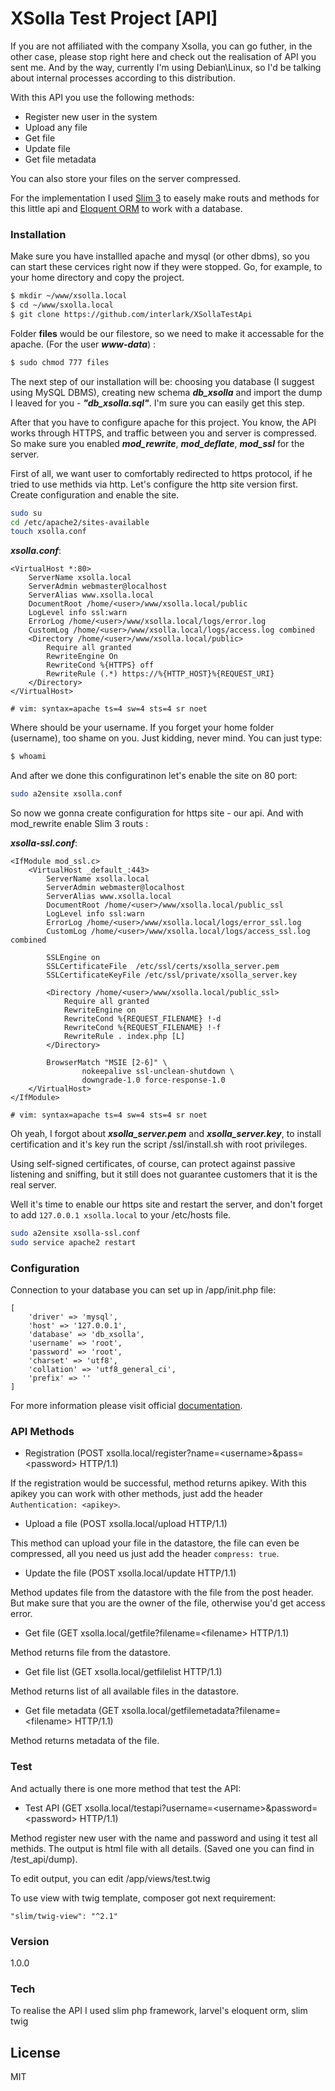 # XSolla Test Project [API]

If you are not affiliated with the company Xsolla, you can go futher, in the other case, please stop right here and check out the realisation of API you sent me. And by the way, currently I'm using Debian\Linux, so I'd be talking about internal processes according to this distribution.

With this API you use the following methods:
  - Register new user in the system
  - Upload any file
  - Get file
  - Update file
  - Get file metadata

You can also store your files on the server compressed.

For the implementation I used [Slim 3][slim3] to easely make routs and methods for this little api and [Eloquent ORM][eloquent-orm] to work with a database.

### Installation

Make sure you have installled apache and mysql (or other dbms), so you can start these cervices right now if they were stopped. Go, for example, to your home directory and copy the project.

```sh
$ mkdir ~/www/xsolla.local
$ cd ~/www/sxolla.local
$ git clone https://github.com/interlark/XSollaTestApi
```

Folder **files** would be our filestore, so we need to make it accessable for the apache. (For the user ***www-data***) :
```sh
$ sudo chmod 777 files
```

The next step of our installation will be: choosing you database (I suggest using MySQL DBMS), creating new schema ***db_xsolla*** and import the dump I leaved for you - ***"db_xsolla.sql"***. I'm sure you can easily get this step.

After that you have to configure apache for this project. You know, the API works through HTTPS, and traffic between you and server is compressed. So make sure you enabled ***mod_rewrite***, ***mod_deflate***, ***mod_ssl*** for the server.

First of all, we want user to comfortably redirected to https protocol, if he tried to use methids via http. Let's configure the http site version first. Create configuration and enable the site.

```sh
sudo su
cd /etc/apache2/sites-available
touch xsolla.conf
```
***xsolla.conf***:
```
<VirtualHost *:80>
	ServerName xsolla.local
	ServerAdmin webmaster@localhost
	ServerAlias www.xsolla.local
	DocumentRoot /home/<user>/www/xsolla.local/public
	LogLevel info ssl:warn
	ErrorLog /home/<user>/www/xsolla.local/logs/error.log
	CustomLog /home/<user>/www/xsolla.local/logs/access.log combined
	<Directory /home/<user>/www/xsolla.local/public>
		Require all granted
		RewriteEngine On
		RewriteCond %{HTTPS} off
		RewriteRule (.*) https://%{HTTP_HOST}%{REQUEST_URI}
	</Directory>
</VirtualHost>

# vim: syntax=apache ts=4 sw=4 sts=4 sr noet
```
Where <user> should be your username.
If you forget your home folder (username), too shame on you. Just kidding, never mind.
You can just type:
```sh
$ whoami
```
And after we done this configuratinon let's enable the site on 80 port:
```sh
sudo a2ensite xsolla.conf
```
So now we gonna create configuration for https site - our api. And with mod_rewrite enable Slim 3 routs :

***xsolla-ssl.conf***:
```
<IfModule mod_ssl.c>
	<VirtualHost _default_:443>
		ServerName xsolla.local
		ServerAdmin webmaster@localhost
		ServerAlias www.xsolla.local
		DocumentRoot /home/<user>/www/xsolla.local/public_ssl
		LogLevel info ssl:warn
		ErrorLog /home/<user>/www/xsolla.local/logs/error_ssl.log
		CustomLog /home/<user>/www/xsolla.local/logs/access_ssl.log combined

		SSLEngine on
		SSLCertificateFile	/etc/ssl/certs/xsolla_server.pem
		SSLCertificateKeyFile /etc/ssl/private/xsolla_server.key

		<Directory /home/<user>/www/xsolla.local/public_ssl>
    		Require all granted
			RewriteEngine on
			RewriteCond %{REQUEST_FILENAME} !-d
			RewriteCond %{REQUEST_FILENAME} !-f
			RewriteRule . index.php [L]
        </Directory>

		BrowserMatch "MSIE [2-6]" \
				nokeepalive ssl-unclean-shutdown \
				downgrade-1.0 force-response-1.0
	</VirtualHost>
</IfModule>

# vim: syntax=apache ts=4 sw=4 sts=4 sr noet
```

Oh yeah, I forgot about ***xsolla_server.pem*** and ***xsolla_server.key***, to install certification and it's key run the script /ssl/install.sh with root privileges.

Using self-signed certificates, of course, can protect against passive listening and sniffing, but it still does not guarantee customers that it is the real server.

Well it's time to enable our https site and restart the server, and don't forget to add ```127.0.0.1 xsolla.local``` to your /etc/hosts file.

```sh
sudo a2ensite xsolla-ssl.conf
sudo service apache2 restart
```

### Configuration
Connection to your database you can set up in /app/init.php file:
```
[
    'driver' => 'mysql',
    'host' => '127.0.0.1',
    'database' => 'db_xsolla',
    'username' => 'root',
    'password' => 'root',
    'charset' => 'utf8',
    'collation' => 'utf8_general_ci',
    'prefix' => ''
]
```
For more information please visit official [documentation][eloquendt-db].
### API Methods

- Registration (POST xsolla.local/register?name=\<username\>&pass=\<password\> HTTP/1.1)

If the registration would be successful, method returns apikey. With this apikey you can work with other methods, just add the header ```Authentication: <apikey>```.

- Upload a file (POST xsolla.local/upload HTTP/1.1)

This method can upload your file in the datastore, the file can even be compressed, all you need us just add the header ```compress: true```.

- Update the file (POST xsolla.local/update HTTP/1.1)

Method updates file from the datastore with the file from the post header. But make sure that you are the owner of the file, otherwise you'd get access error.

- Get file (GET xsolla.local/getfile?filename=\<filename\> HTTP/1.1)

Method returns file from the datastore.

- Get file list (GET xsolla.local/getfilelist HTTP/1.1)

Method returns list of all available files in the datastore.

- Get file metadata (GET xsolla.local/getfilemetadata?filename=\<filename\> HTTP/1.1)

Method returns metadata of the file.

### Test
And actually there is one more method that test the API:

- Test API (GET xsolla.local/testapi?username=\<username\>&password=\<password\> HTTP/1.1)

Method register new user with the name and password and using it test all methids. The output is html file with all details. (Saved one you can find in /test_api/dump).

To edit output, you can edit /app/views/test.twig

To use view with twig template, composer got next requirement:
```
"slim/twig-view": "^2.1"
```
### Version
1.0.0
### Tech
To realise the API I used slim php framework, larvel's eloquent orm, slim twig

License
----

MIT

[//]: # (These are reference links used in the body of this note and get stripped out when the markdown processor does its job. There is no need to format nicely because it shouldn't be seen. Thanks SO - http://stackoverflow.com/questions/4823468/store-comments-in-markdown-syntax)

   [slim3]: <http://www.slimframework.com>
   [eloquent-orm]: <https://github.com/illuminate/database>
   [eloquendt-db]: <https://laravel.com/docs/5.1/database>


